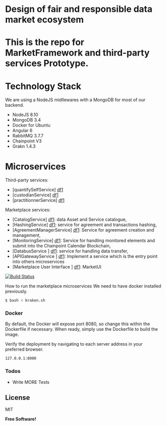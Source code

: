 # Design of fair and responsible data market ecosystem 
# This is the repo for MarketFramework and third-party services Prototype. 

# Technology Stack
We are using a NodeJS midllewares with a MongoDB for most of our backend.

   - NodeJS 8.10
   - MongoDB 3.4
   - Docker for Ubuntu 
   - Angular 6
   - RabbitMQ 3.7.7
   - Chainpoint V3
   - Grakn 1.4.3
   
# Microservices
Third-party services:
  - [quantifySelfService] [df1]
  - [custodianService] [df1]
  - [practitionnerService] [df1]
  
Marketplace services: 
  - [CatalogService] [df1]: data Asset and Service catalogue,
  - [HashingService] [df1]: service for agreement and transactions hashing,
  - [AgreementManagerService] [df1]: Service for agreement creation and management,
  - [MonitoringService] [df1]: Service for handling monitored elements and submit into the Chainpoint Calendar Blockchain,
  - [DatabusService ] [df1]: service for handling data transfer,
  - [APIGatewayService ] [df1]: Implement a service which is the entry point into others microservices
  - [Marketplace User Interface ] [df1]: MarketUI

[![Build Status](https://travis-ci.org/joemccann/dillinger.svg?branch=master)](https://travis-ci.org/joemccann/dillinger)

How to run the marketplace microservices
We need to have docker installed previously.

```sh
$ bash < kraken.sh
```

### Docker

By default, the Docker will expose port 8080, so change this within the Dockerfile if necessary. When ready, simply use the Dockerfile to build the image.






Verify the deployment by navigating to each server address in your preferred browser.

```sh
127.0.0.1:8000
```




### Todos

 - Write MORE Tests


License
----

MIT


**Free Software!**

[//]: # (These are reference links used in the body of this note and get stripped out when the markdown processor does its job. There is no need to format nicely because it shouldn't be seen. Thanks SO - http://stackoverflow.com/questions/4823468/store-comments-in-markdown-syntax)


   [dill]: <https://github.com/joemccann/dillinger>
   [git-repo-url]: <https://github.com/joemccann/dillinger.git>
   [john gruber]: <http://daringfireball.net>
   [df1]: <http://daringfireball.net/projects/markdown/>
   [markdown-it]: <https://github.com/markdown-it/markdown-it>
   [Ace Editor]: <http://ace.ajax.org>
   [node.js]: <http://nodejs.org>
   [Twitter Bootstrap]: <http://twitter.github.com/bootstrap/>
   [jQuery]: <http://jquery.com>
   [@tjholowaychuk]: <http://twitter.com/tjholowaychuk>
   [express]: <http://expressjs.com>
   [AngularJS]: <http://angularjs.org>
   [Gulp]: <http://gulpjs.com>

   [PlDb]: <https://github.com/joemccann/dillinger/tree/master/plugins/dropbox/README.md>
   [PlGh]: <https://github.com/joemccann/dillinger/tree/master/plugins/github/README.md>
   [PlGd]: <https://github.com/joemccann/dillinger/tree/master/plugins/googledrive/README.md>
   [PlOd]: <https://github.com/joemccann/dillinger/tree/master/plugins/onedrive/README.md>
   [PlMe]: <https://github.com/joemccann/dillinger/tree/master/plugins/medium/README.md>
   [PlGa]: <https://github.com/RahulHP/dillinger/blob/master/plugins/googleanalytics/README.md>
